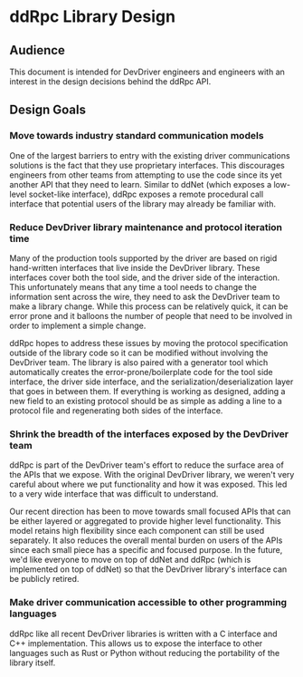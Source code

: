# ddRpc Library Design

## Audience

This document is intended for DevDriver engineers and engineers with an interest in the design decisions behind the ddRpc API.

## Design Goals

### Move towards industry standard communication models

One of the largest barriers to entry with the existing driver communications solutions is the fact that they use proprietary interfaces. This discourages engineers from other teams from attempting to use the code since its yet another API that they need to learn. Similar to ddNet (which exposes a low-level socket-like interface), ddRpc exposes a remote procedural call interface that potential users of the library may already be familiar with.

### Reduce DevDriver library maintenance and protocol iteration time

Many of the production tools supported by the driver are based on rigid hand-written interfaces that live inside the DevDriver library. These interfaces cover both the tool side, and the driver side of the interaction. This unfortunately means that any time a tool needs to change the information sent across the wire, they need to ask the DevDriver team to make a library change. While this process can be relatively quick, it can be error prone and it balloons the number of people that need to be involved in order to implement a simple change.

ddRpc hopes to address these issues by moving the protocol specification outside of the library code so it can be modified without involving the DevDriver team. The library is also paired with a generator tool which automatically creates the error-prone/boilerplate code for the tool side interface, the driver side interface, and the serialization/deserialization layer that goes in between them. If everything is working as designed, adding a new field to an existing protocol should be as simple as adding a line to a protocol file and regenerating both sides of the interface.

### Shrink the breadth of the interfaces exposed by the DevDriver team

ddRpc is part of the DevDriver team's effort to reduce the surface area of the APIs that we expose. With the original DevDriver library, we weren't very careful about where we put functionality and how it was exposed. This led to a very wide interface that was difficult to understand.

Our recent direction has been to move towards small focused APIs that can be either layered or aggregated to provide higher level functionality. This model retains high flexibility since each component can still be used separately. It also reduces the overall mental burden on users of the APIs since each small piece has a specific and focused purpose. In the future, we'd like everyone to move on top of ddNet and ddRpc (which is implemented on top of ddNet) so that the DevDriver library's interface can be publicly retired.

### Make driver communication accessible to other programming languages

ddRpc like all recent DevDriver libraries is written with a C interface and C++ implementation. This allows us to expose the interface to other languages such as Rust or Python without reducing the portability of the library itself.
